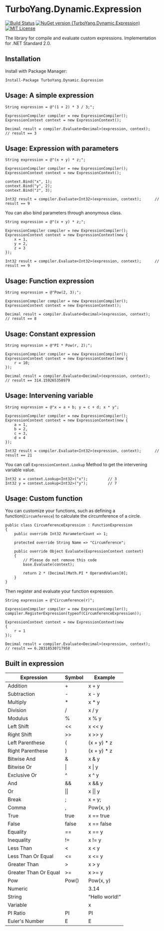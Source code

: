 # TurboYang.Dynamic.Expression
[![Build Status](https://vsrm.dev.azure.com/TurboYang-CN/_apis/public/Release/badge/b1f4b2d3-adc7-4170-8228-4d7cb73777cc/1/1)](https://vsrm.dev.azure.com/TurboYang-CN/_apis/public/Release/badge/b1f4b2d3-adc7-4170-8228-4d7cb73777cc/1/1) [![NuGet version (TurboYang.Dynamic.Expression)](https://img.shields.io/nuget/v/TurboYang.Dynamic.Expression.svg?style=flat)](https://www.nuget.org/packages/TurboYang.Dynamic.Expression/) [![MIT License](https://img.shields.io/badge/license-MIT-green.svg)](https://github.com/turboyang-cn/TurboYang.Dynamic.Expression/blob/master/LICENSE)

 The library for compile and evaluate custom expressions. Implementation for .NET Standard 2.0.

## Installation
Install with Package Manager:
```
Install-Package TurboYang.Dynamic.Expression
```

## Usage: A simple expression
``` CSharp
String expression = @"(1 + 2) * 3 / 3;";

ExpressionCompiler compiler = new ExpressionCompiler();
ExpressionContext context = new ExpressionContext();

Decimal result = compiler.Evaluate<Decimal>(expression, context);      // result == 3
```

## Usage: Expression with parameters
``` CSharp
String expression = @"(x + y) * z;";

ExpressionCompiler compiler = new ExpressionCompiler();
ExpressionContext context = new ExpressionContext();

context.Bind("x", 1);
context.Bind("y", 2);
context.Bind("z", 3);

Int32 result = compiler.Evaluate<Int32>(expression, context);      // result == 9
```
You can also bind parameters through anonymous class.
``` CSharp
String expression = @"(x + y) * z;";

ExpressionCompiler compiler = new ExpressionCompiler();
ExpressionContext context = new ExpressionContext(new {
    x = 1,
    y = 2,
    z = 3
});

Int32 result = compiler.Evaluate<Int32>(expression, context);      // result == 9
```

## Usage: Function expression
``` CSharp
String expression = @"Pow(2, 3);";

ExpressionCompiler compiler = new ExpressionCompiler();
ExpressionContext context = new ExpressionContext();

Decimal result = compiler.Evaluate<Decimal>(expression, context);      // result == 8
```

## Usage: Constant expression
``` CSharp
String expression = @"PI * Pow(r, 2);";

ExpressionCompiler compiler = new ExpressionCompiler();
ExpressionContext context = new ExpressionContext(new {
    r = 10;
});

Decimal result = compiler.Evaluate<Decimal>(expression, context);      // result == 314.159265358979
```

## Usage: Intervening variable
``` CSharp
String expression = @"x = a + b; y = c + d; x * y";

ExpressionCompiler compiler = new ExpressionCompiler();
ExpressionContext context = new ExpressionContext(new {
    a = 1,
    b = 2,
    c = 3,
    d = 4
});

Int32 result = compiler.Evaluate<Int32>(expression, context);      // result == 21
```
You can call `ExpressionContext.Lookup` Method to get the intervening variable value.
``` CSharp
Int32 x = context.Lookup<Int32>("x");         // 3
Int32 y = context.Lookup<Int32>("y");         // 7
```

## Usage: Custom function
You can customize your functions, such as defining a function(`Circumference`) to calculate the circumference of a circle.
``` CSharp
public class CircumferenceExpression : FunctionExpression
{
    public override Int32 ParameterCount => 1;

    protected override String Name => "Circumference";

    public override Object Evaluate(ExpressionContext context)
    {
        // Please do not remove this code
        base.Evaluate(context);

        return 2 * (Decimal)Math.PI * OperandValues[0];
    }
}
```
Then register and evaluate your function expression.
``` CSharp
String expression = @"Circumference(r)";

ExpressionCompiler compiler = new ExpressionCompiler();
compiler.RegisterExpression(typeof(CircumferenceExpression));

ExpressionContext context = new ExpressionContext(new
{
    r = 1
});

Decimal result = compiler.Evaluate<Decimal>(expression, context);      // result == 6.28318530717958
```

## Built in expression
| Expression | Symbol | Example |
| ---- | ---------- | --------- |
| Addition | + | x + y |
| Subtraction | - | x - y |
| Multiply | * | x * y |
| Division | / | x / y |
| Modulus | % | x % y |
| Left Shift | << | x << y |
| Right Shift | >> | x >> y |
| Left Parenthese | ( | (x + y) * z |
| Right Parenthese | ) | (x + y) * z |
| Bitwise And | & | x & y |
| Bitwise Or | \| | x \| y |
| Exclusive Or | ^ | x ^ y |
| And | && | x && y |
| Or | \|\| | x \|\| y |
| Break | ; | x + y; |
| Comma | , | Pow(x, y) |
| True | true | x == true |
| False | false | x == false |
| Equality | == | x == y |
| Inequality | != | x != y |
| Less Than | < | x < y |
| Less Than Or Equal | <= | x <= y |
| Greater Than | > | x > y |
| Greater Than Or Equal | >= | x >= y |
| Pow | Pow() | Pow(x, y) |
| Numeric |  | 3.14 |
| String |  | "Hello world!" |
| Variable |  | x |
| PI Ratio | PI | PI |
| Euler's Number | E | E |
